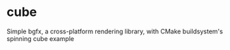 # cube
Simple bgfx, a cross-platform rendering library, with CMake buildsystem's spinning cube example
